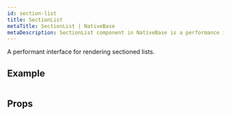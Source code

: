 ```yaml
---
id: section-list
title: SectionList
metaTitle: SectionList | NativeBase
metaDescription: SectionList component in NativeBase is a performance interface for rendering sectioned lists. Read this document to know more about SectionList with examples.
---
```


A performant interface for rendering sectioned lists.

## Example

```ComponentSnackPlayer path=components,basic,SectionList,Basic.tsx

```

## Props

```ComponentPropTable path=basic,SectionList,SectionList.tsx showStylingProps=true

```
